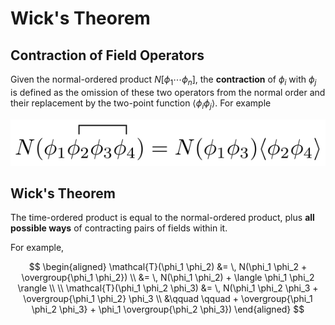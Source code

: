 # Wick's Theorem

## Contraction of Field Operators

Given the normal-ordered product $N[\phi_1 \cdots \phi_n]$, the **contraction** of $\phi_i$ with $\phi_j$ is defined as the omission of these two operators from the normal order and their replacement by the two-point function $\langle \phi_i \phi_j \rangle$. For example

<center> 
<img src="Figures/contr.svg">
</center>

## Wick's Theorem

The time-ordered product is equal to the normal-ordered product, plus **all possible ways** of contracting pairs of fields within it.

For example,

$$
\begin{aligned}
    \mathcal{T}(\phi_1 \phi_2) 
    &= \,
    N(\phi_1 \phi_2 + \overgroup{\phi_1 \phi_2})
    \\ &= \,
    N(\phi_1 \phi_2) + \langle \phi_1 \phi_2 \rangle
    \\
    \\
    \mathcal{T}(\phi_1 \phi_2 \phi_3)
    &= \,
    N(\phi_1 \phi_2 \phi_3
    + \overgroup{\phi_1 \phi_2} \phi_3
    \\ &\qquad \qquad
    + \overgroup{\phi_1 \phi_2 \phi_3}
    + \phi_1 \overgroup{\phi_2 \phi_3})
\end{aligned}
$$